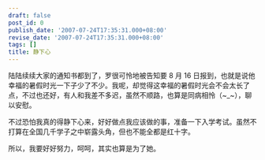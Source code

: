 ```yaml
---
draft: false
post_id: 0
publish_date: '2007-07-24T17:35:31.000+08:00'
revise_date: '2007-07-24T17:35:31.000+08:00'
tags: []
title: 静下心
---
```


陆陆续续大家的通知书都到了，罗很可怜地被告知要 8 月 16 日报到，也就是说他幸福的暑假时光一下子少了不少。我呢，却觉得这幸福的暑假时光会不会太长了点，不过也还好，有人和我差不多迟，虽然不顺路，也算是同病相怜（~\_~），聊以安慰。

不过恐怕我真的得静下心来，好好做点我应该做的事，准备一下入学考试。虽然不打算在全国几千学子之中崭露头角，但也不能全都是红十字。

所以，我要好好努力，呵呵，其实也算是为了她。
